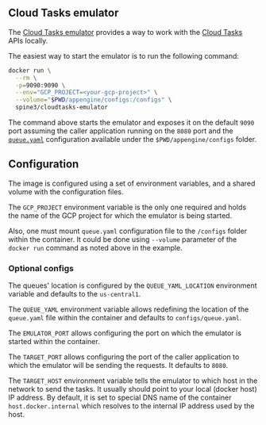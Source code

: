 Cloud Tasks emulator
---------

The [Cloud Tasks emulator][emulator] provides a way to work with the [Cloud Tasks][cloud-tasks] 
APIs locally.

The easiest way to start the emulator is to run the following command:

```bash
docker run \
  --rm \
  -p=9090:9090 \
  --env="GCP_PROJECT=<your-gcp-project>" \
  --volume="$PWD/appengine/configs:/configs" \
  spine3/cloudtasks-emulator
```

The command above starts the emulator and exposes it on the default `9090` port assuming
the caller application running on the `8080` port and the [`queue.yaml`][queue-yaml] configuration 
available under the `$PWD/appengine/configs` folder.

[queue-yaml]: https://cloud.google.com/appengine/docs/standard/java/config/queueref-yaml

## Configuration

The image is configured using a set of environment variables, and a shared volume with 
the configuration files. 

The `GCP_PROJECT` environment variable is the only one required and holds the name of the 
GCP project for which the emulator is being started.

Also, one must mount `queue.yaml` configuration file to the `/configs` folder within the container.
It could be done using `--volume` parameter of the `docker run` command as noted above 
in the example.

### Optional configs

The queues' location is configured by the `QUEUE_YAML_LOCATION` environment variable and defaults
to the `us-central1`.

The `QUEUE_YAML` environment variable allows redefining the location of the `queue.yaml` file 
within the container and defaults to `configs/queue.yaml`.

The `EMULATOR_PORT` allows configuring the port on which the emulator is started 
within the container.

The `TARGET_PORT` allows configuring the port of the caller application to which the emulator
will be sending the requests. It defaults to `8080`.

The `TARGET_HOST` environment variable tells the emulator to which host in the network 
to send the tasks. It usually should point to your local (docker host) IP address. By default, 
it is set to special DNS name of the container `host.docker.internal` which resolves to the 
internal IP address used by the host.


[emulator]: https://gitlab.com/potato-oss/google-cloud/gcloud-tasks-emulator
[cloud-tasks]: https://cloud.google.com/tasks
